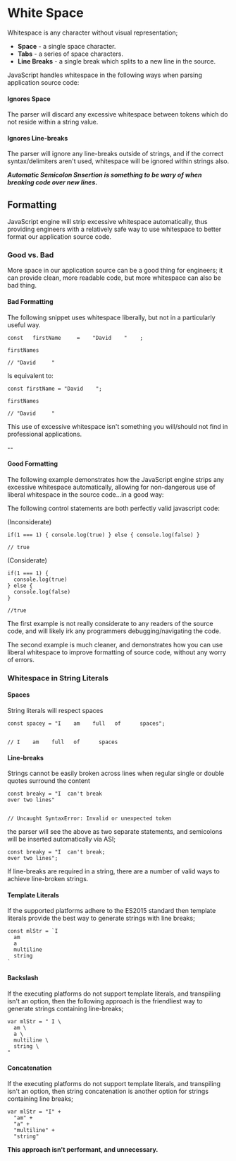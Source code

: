 # White Space

Whitespace is any character without visual representation;

- **Space** - a single space character.
- **Tabs** - a series of space characters.
- **Line Breaks** - a single break which splits to a new line in the source.

JavaScript handles whitespace in the following ways when parsing application source code:

#### Ignores Space

The parser will discard any excessive whitespace between tokens which do not reside within a string value.

#### Ignores Line-breaks

The parser will ignore any line-breaks outside of strings, and if the correct syntax/delimiters aren't used, whitespace will be ignored within strings also.

**_Automatic Semicolon Snsertion is something to be wary of when breaking code over new lines_.**

## Formatting

JavaScript engine will strip excessive whitespace automatically, thus providing engineers with a relatively safe way to use whitespace to better format our application source code.

### Good vs. Bad

More space in our application source can be a good thing for engineers; it can provide clean, more readable code, but more whitespace can also be bad thing.

#### Bad Formatting

The following snippet uses whitespace liberally, but not in a particularly useful way.

```
const   firstName     =    "David    "    ;

firstNames

// "David     "
```

Is equivalent to:

```
const firstName = "David    ";

firstNames

// "David     "
```

This use of excessive whitespace isn't something you will/should not find in professional applications.

--

#### Good Formatting

The following example demonstrates how the JavaScript engine strips any excessive whitespace automatically, allowing for non-dangerous use of liberal whitespace in the source code…in a good way:

The following control statements are both perfectly valid javascript code:

(Inconsiderate)

```
if(1 === 1) { console.log(true) } else { console.log(false) }

// true
```

(Considerate)

```
if(1 === 1) {
  console.log(true)
} else {
  console.log(false)
}

//true
```

The first example is not really considerate to any readers of the source code, and will likely irk any programmers debugging/navigating the code.

The second example is much cleaner, and demonstrates how you can use liberal whitespace to improve formatting of source code, without any worry of errors.

### Whitespace in String Literals

#### Spaces

String literals will respect spaces

```
const spacey = "I    am    full   of      spaces";


// I    am    full   of      spaces
```

#### Line-breaks

Strings cannot be easily broken across lines when regular single or double quotes surround the content

```
const breaky = "I  can't break
over two lines"


// Uncaught SyntaxError: Invalid or unexpected token
```

the parser will see the above as two separate statements, and semicolons will be inserted automatically via ASI;

```
const breaky = "I  can't break;
over two lines";
```

If line-breaks are required in a string, there are a number of valid ways to achieve line-broken strings.

#### Template Literals

If the supported platforms adhere to the ES2015 standard then template literals provide the best way to generate strings with line breaks;

```
const mlStr = `I
  am
  a
  multiline
  string
`
```

#### Backslash

If the executing platforms do not support template literals, and transpiling isn't an option, then the following approach is the friendliest way to generate strings containing line-breaks;

```
var mlStr = " I \
  am \
  a \
  multiline \
  string \
"
```

#### Concatenation

If the executing platforms do not support template literals, and transpiling isn't an option, then string concatenation is another option for strings containing line breaks;

```
var mlStr = "I" +
  "am" +
  "a" +
  "multiline" +
  "string"
```

**This approach isn't performant, and unnecessary.**
